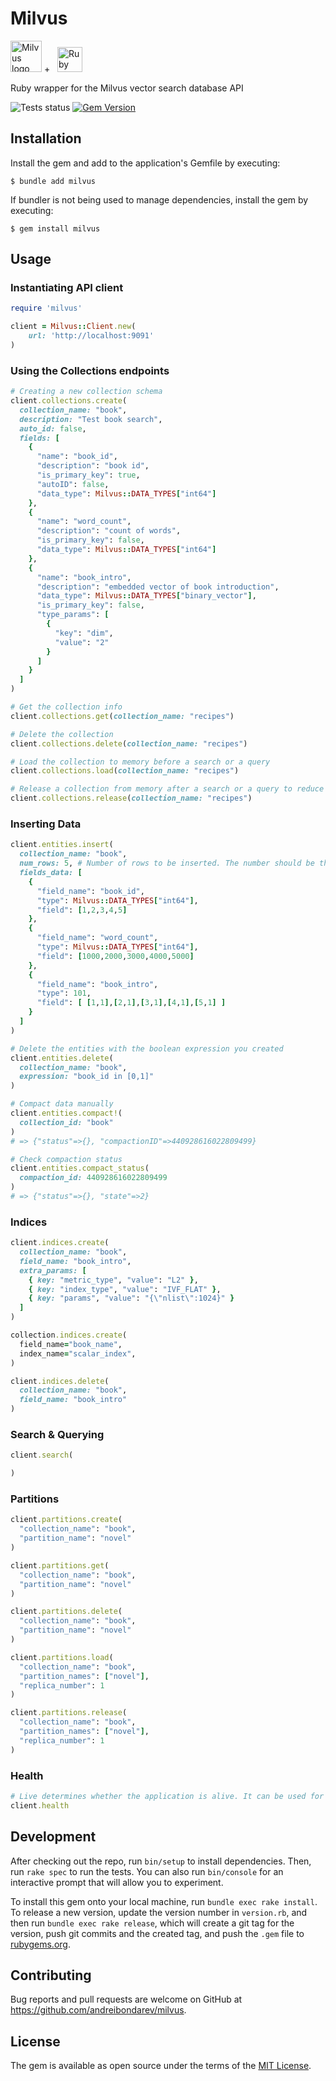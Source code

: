 # Milvus

<p>
    <img alt='Milvus logo' src='https://res.cloudinary.com/crunchbase-production/image/upload/c_lpad,f_auto,q_auto:eco,dpr_1/cqpyxcuzl6gwqjjwzamt' height='50' />
    +&nbsp;&nbsp;
    <img alt='Ruby logo' src='https://user-images.githubusercontent.com/541665/230231593-43861278-4550-421d-a543-fd3553aac4f6.png' height='40' />
</p>

Ruby wrapper for the Milvus vector search database API

![Tests status](https://github.com/andreibondarev/milvus/actions/workflows/ci.yml/badge.svg) [![Gem Version](https://badge.fury.io/rb/milvus.svg)](https://badge.fury.io/rb/milvus)

## Installation

Install the gem and add to the application's Gemfile by executing:

    $ bundle add milvus

If bundler is not being used to manage dependencies, install the gem by executing:

    $ gem install milvus

## Usage

### Instantiating API client

```ruby
require 'milvus'

client = Milvus::Client.new(
    url: 'http://localhost:9091'
)
```

### Using the Collections endpoints

```ruby
# Creating a new collection schema
client.collections.create(
  collection_name: "book",
  description: "Test book search",
  auto_id: false,
  fields: [
    {
      "name": "book_id",
      "description": "book id",
      "is_primary_key": true,
      "autoID": false,
      "data_type": Milvus::DATA_TYPES["int64"]
    },
    {
      "name": "word_count",
      "description": "count of words",
      "is_primary_key": false,
      "data_type": Milvus::DATA_TYPES["int64"]
    },
    {
      "name": "book_intro",
      "description": "embedded vector of book introduction",
      "data_type": Milvus::DATA_TYPES["binary_vector"],
      "is_primary_key": false,
      "type_params": [
        {
          "key": "dim",
          "value": "2"
        }
      ]
    }
  ]
)
```
```ruby
# Get the collection info
client.collections.get(collection_name: "recipes")
```
```ruby
# Delete the collection
client.collections.delete(collection_name: "recipes")
```
```ruby
# Load the collection to memory before a search or a query
client.collections.load(collection_name: "recipes")
```
```ruby
# Release a collection from memory after a search or a query to reduce memory usage
client.collections.release(collection_name: "recipes")
```

### Inserting Data
```ruby
client.entities.insert(
  collection_name: "book",
  num_rows: 5, # Number of rows to be inserted. The number should be the same as the length of each field array.
  fields_data: [
    {
      "field_name": "book_id",
      "type": Milvus::DATA_TYPES["int64"],
      "field": [1,2,3,4,5]
    },
    {
      "field_name": "word_count",
      "type": Milvus::DATA_TYPES["int64"],
      "field": [1000,2000,3000,4000,5000]
    },
    {
      "field_name": "book_intro",
      "type": 101,
      "field": [ [1,1],[2,1],[3,1],[4,1],[5,1] ]
    }
  ]  
)
```
```ruby
# Delete the entities with the boolean expression you created
client.entities.delete(
  collection_name: "book",
  expression: "book_id in [0,1]"
)
```
```ruby
# Compact data manually
client.entities.compact!(
  collection_id: "book"
)
# => {"status"=>{}, "compactionID"=>440928616022809499}

# Check compaction status
client.entities.compact_status(
  compaction_id: 440928616022809499
)
# => {"status"=>{}, "state"=>2}
```

### Indices
```ruby
client.indices.create(
  collection_name: "book",
  field_name: "book_intro",
  extra_params: [
    { key: "metric_type", "value": "L2" },
    { key: "index_type", "value": "IVF_FLAT" },
    { key: "params", "value": "{\"nlist\":1024}" }
  ]
)
```
```ruby
collection.indices.create(
  field_name="book_name", 
  index_name="scalar_index",
)
```
```ruby
client.indices.delete(
  collection_name: "book",
  field_name: "book_intro"
)
```

### Search & Querying
```ruby
client.search(

)
```

### Partitions
```ruby
client.partitions.create(
  "collection_name": "book",
  "partition_name": "novel"
)
```
```ruby
client.partitions.get(
  "collection_name": "book",
  "partition_name": "novel"
)
```
```ruby
client.partitions.delete(
  "collection_name": "book",
  "partition_name": "novel"
)
```
```ruby
client.partitions.load(
  "collection_name": "book",
  "partition_names": ["novel"],
  "replica_number": 1
)
```
```ruby
client.partitions.release(
  "collection_name": "book",
  "partition_names": ["novel"],
  "replica_number": 1
)
```

### Health
```ruby
# Live determines whether the application is alive. It can be used for Kubernetes liveness probe.
client.health
```

## Development

After checking out the repo, run `bin/setup` to install dependencies. Then, run `rake spec` to run the tests. You can also run `bin/console` for an interactive prompt that will allow you to experiment.

To install this gem onto your local machine, run `bundle exec rake install`. To release a new version, update the version number in `version.rb`, and then run `bundle exec rake release`, which will create a git tag for the version, push git commits and the created tag, and push the `.gem` file to [rubygems.org](https://rubygems.org).

## Contributing

Bug reports and pull requests are welcome on GitHub at https://github.com/andreibondarev/milvus.

## License

The gem is available as open source under the terms of the [MIT License](https://opensource.org/licenses/MIT).
